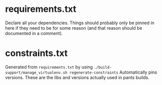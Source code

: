 # requirements.txt
Declare all your dependencies.
Things should probably only be pinned in here if they need to be for some reason (and that reason should be documented in a comment).

# constraints.txt
Generated from `requirements.txt`
by using `./build-support/manage_virtualenv.sh regenerate-constraints`
Automatically pins versions.
These are the libs and versions actually used in pants builds.